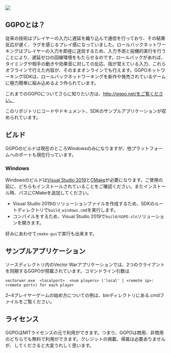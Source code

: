 ![](doc/images/ggpo_header.png)

## GGPOとは？

従来の技術はプレイヤーの入力に遅延を織り込んで通信を行っており、その結果反応が遅く、ラグを感じるプレイ感になっていました。ロールバックネットワーキングはプレイヤーの入力を即座に送信するため、入力予測と投機的実行を行うことにより、遅延ゼロの回線環境をもたらせるのです。ロールバックがあれば、タイミングや相手の動きや効果音に対しての反応、指が覚えている入力、これらオフラインで行えた内容が、そのままオンラインでも行えます。GGPOネットワーキングSDKは、ロールバックネットワーキングを新作や発売されているゲームに極力簡単に組み込めるよう作られています。

これまでのGGPOについてさらに知りたい方は、http://ggpo.net/をご覧ください。

このリポジトリにコードやドキュメント、SDKのサンプルアプリケーションが収められています。


## ビルド

GGPOのビルドは現在のところWindowsのみになりますが、他プラットフォームへのポートも現在行っています。


### Windows

Windowsのビルドは[Visual Studio 2019](https://visualstudio.microsoft.com/downloads/)と[CMake](https://cmake.org/download/)が必要になります。ご使用の前に、どちらもインストールされていることをご確認ください。またインストール時、パスにCMakeを追加してください。

- Visual Studio 2019のソリューションファイルを作成するため、SDKのルートディレクトリで`build_windows.cmd`を実行します。
- コンパイルをするため、Visual Studio 2019で`build/GGPO.sln`ソリューションを開きます。

好みにあわせて`cmake-gui`で実行も出来ます。


## サンプルアプリケーション

ソースディレクトリ内のVector Warアプリケーションでは、2つのクライアントを同期するGGPOが搭載されています。コマンドライン引数は

```
vectorwar.exe  <localport>  <num players> ('local' | <remote ip>:<remote port>) for each player
```

2~4プレイヤーゲームの始め方についての例は、binディレクトリにある.cmdファイルをご覧ください。


## ライセンス

GGPOはMITライセンスの元で利用ができます。つまり、GGPOは商用、非商用のどちらでも無料で利用ができます。クレジットの掲載、帰属は必要ありませんが、してくださると大変うれしく思います。
